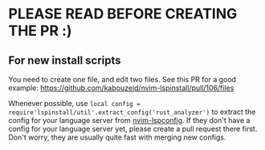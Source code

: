 # PLEASE READ BEFORE CREATING THE PR :)

## For new install scripts

You need to create one file, and edit two files. See this PR for a good example: https://github.com/kabouzeid/nvim-lspinstall/pull/106/files

Whenever possible, use `local config = require'lspinstall/util'.extract_config('rust_analyzer')` to extract the config for your language server from [nvim-lspconfig](https://github.com/neovim/nvim-lspconfig).
If they don't have a config for your language server yet, please create a pull request there first.
Don't worry, they are usually quite fast with merging new configs.
